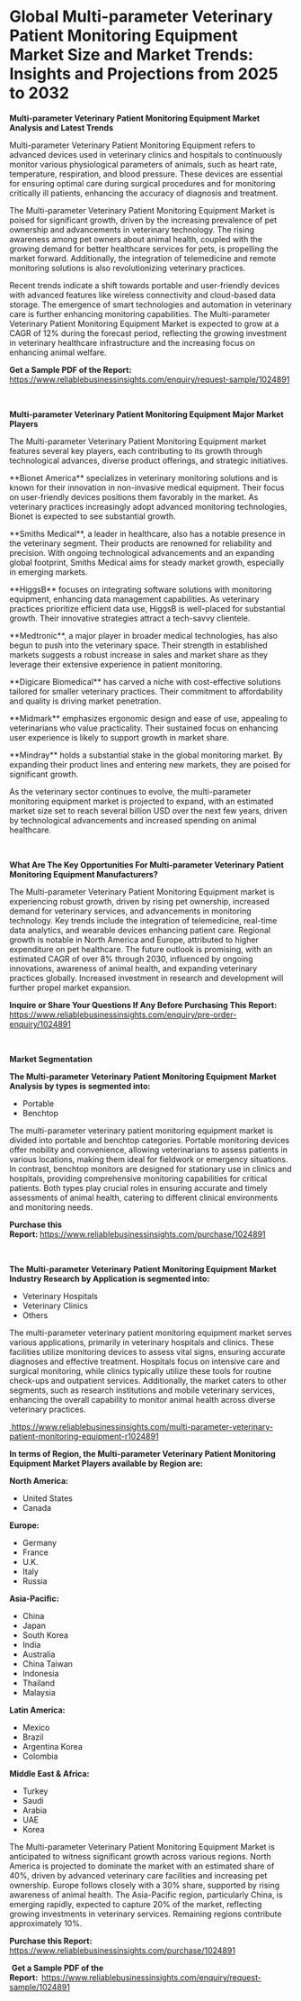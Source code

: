 <p><h1>Global Multi-parameter Veterinary Patient Monitoring Equipment Market Size and Market Trends: Insights and Projections from 2025 to 2032</h1></p><p><strong>Multi-parameter Veterinary Patient Monitoring Equipment Market Analysis and Latest Trends</strong></p>
<p><p>Multi-parameter Veterinary Patient Monitoring Equipment refers to advanced devices used in veterinary clinics and hospitals to continuously monitor various physiological parameters of animals, such as heart rate, temperature, respiration, and blood pressure. These devices are essential for ensuring optimal care during surgical procedures and for monitoring critically ill patients, enhancing the accuracy of diagnosis and treatment.</p><p>The Multi-parameter Veterinary Patient Monitoring Equipment Market is poised for significant growth, driven by the increasing prevalence of pet ownership and advancements in veterinary technology. The rising awareness among pet owners about animal health, coupled with the growing demand for better healthcare services for pets, is propelling the market forward. Additionally, the integration of telemedicine and remote monitoring solutions is also revolutionizing veterinary practices.</p><p>Recent trends indicate a shift towards portable and user-friendly devices with advanced features like wireless connectivity and cloud-based data storage. The emergence of smart technologies and automation in veterinary care is further enhancing monitoring capabilities. The Multi-parameter Veterinary Patient Monitoring Equipment Market is expected to grow at a CAGR of 12% during the forecast period, reflecting the growing investment in veterinary healthcare infrastructure and the increasing focus on enhancing animal welfare.</p></p>
<p><strong>Get a Sample PDF of the Report:&nbsp;</strong> <a href="https://www.reliablebusinessinsights.com/enquiry/request-sample/1024891?utm_campaign=2716&utm_medium=2&utm_source=Github&utm_content=ia&utm_term=14042025&utm_id=multi-parameter-veterinary-patient-monitoring-equipment">https://www.reliablebusinessinsights.com/enquiry/request-sample/1024891</a></p>
<p>&nbsp;</p>
<p><strong>Multi-parameter Veterinary Patient Monitoring Equipment Major Market Players</strong></p>
<p><p>The Multi-parameter Veterinary Patient Monitoring Equipment market features several key players, each contributing to its growth through technological advances, diverse product offerings, and strategic initiatives.</p><p>**Bionet America** specializes in veterinary monitoring solutions and is known for their innovation in non-invasive medical equipment. Their focus on user-friendly devices positions them favorably in the market. As veterinary practices increasingly adopt advanced monitoring technologies, Bionet is expected to see substantial growth.</p><p>**Smiths Medical**, a leader in healthcare, also has a notable presence in the veterinary segment. Their products are renowned for reliability and precision. With ongoing technological advancements and an expanding global footprint, Smiths Medical aims for steady market growth, especially in emerging markets.</p><p>**HiggsB** focuses on integrating software solutions with monitoring equipment, enhancing data management capabilities. As veterinary practices prioritize efficient data use, HiggsB is well-placed for substantial growth. Their innovative strategies attract a tech-savvy clientele.</p><p>**Medtronic**, a major player in broader medical technologies, has also begun to push into the veterinary space. Their strength in established markets suggests a robust increase in sales and market share as they leverage their extensive experience in patient monitoring.</p><p>**Digicare Biomedical** has carved a niche with cost-effective solutions tailored for smaller veterinary practices. Their commitment to affordability and quality is driving market penetration.</p><p>**Midmark** emphasizes ergonomic design and ease of use, appealing to veterinarians who value practicality. Their sustained focus on enhancing user experience is likely to support growth in market share.</p><p>**Mindray** holds a substantial stake in the global monitoring market. By expanding their product lines and entering new markets, they are poised for significant growth.</p><p>As the veterinary sector continues to evolve, the multi-parameter monitoring equipment market is projected to expand, with an estimated market size set to reach several billion USD over the next few years, driven by technological advancements and increased spending on animal healthcare.</p></p>
<p>&nbsp;</p>
<p><strong>What Are The Key Opportunities For Multi-parameter Veterinary Patient Monitoring Equipment Manufacturers?</strong></p>
<p><p>The Multi-parameter Veterinary Patient Monitoring Equipment market is experiencing robust growth, driven by rising pet ownership, increased demand for veterinary services, and advancements in monitoring technology. Key trends include the integration of telemedicine, real-time data analytics, and wearable devices enhancing patient care. Regional growth is notable in North America and Europe, attributed to higher expenditure on pet healthcare. The future outlook is promising, with an estimated CAGR of over 8% through 2030, influenced by ongoing innovations, awareness of animal health, and expanding veterinary practices globally. Increased investment in research and development will further propel market expansion.</p></p>
<p><strong>Inquire or Share Your Questions If Any Before Purchasing This Report:</strong> <a href="https://www.reliablebusinessinsights.com/enquiry/pre-order-enquiry/1024891?utm_campaign=2716&utm_medium=2&utm_source=Github&utm_content=ia&utm_term=14042025&utm_id=multi-parameter-veterinary-patient-monitoring-equipment">https://www.reliablebusinessinsights.com/enquiry/pre-order-enquiry/1024891</a></p>
<p>&nbsp;</p>
<p><strong>Market Segmentation</strong></p>
<p><strong>The Multi-parameter Veterinary Patient Monitoring Equipment Market Analysis by types is segmented into:</strong></p>
<p><ul><li>Portable</li><li>Benchtop</li></ul></p>
<p><p>The multi-parameter veterinary patient monitoring equipment market is divided into portable and benchtop categories. Portable monitoring devices offer mobility and convenience, allowing veterinarians to assess patients in various locations, making them ideal for fieldwork or emergency situations. In contrast, benchtop monitors are designed for stationary use in clinics and hospitals, providing comprehensive monitoring capabilities for critical patients. Both types play crucial roles in ensuring accurate and timely assessments of animal health, catering to different clinical environments and monitoring needs.</p></p>
<p><strong>Purchase this Report:&nbsp;</strong><a href="https://www.reliablebusinessinsights.com/purchase/1024891?utm_campaign=2716&utm_medium=2&utm_source=Github&utm_content=ia&utm_term=14042025&utm_id=multi-parameter-veterinary-patient-monitoring-equipment">https://www.reliablebusinessinsights.com/purchase/1024891</a></p>
<p>&nbsp;</p>
<p><strong>The Multi-parameter Veterinary Patient Monitoring Equipment Market Industry Research by Application is segmented into:</strong></p>
<p><ul><li>Veterinary Hospitals</li><li>Veterinary Clinics</li><li>Others</li></ul></p>
<p><p>The multi-parameter veterinary patient monitoring equipment market serves various applications, primarily in veterinary hospitals and clinics. These facilities utilize monitoring devices to assess vital signs, ensuring accurate diagnoses and effective treatment. Hospitals focus on intensive care and surgical monitoring, while clinics typically utilize these tools for routine check-ups and outpatient services. Additionally, the market caters to other segments, such as research institutions and mobile veterinary services, enhancing the overall capability to monitor animal health across diverse veterinary practices.</p></p>
<p><a href="https://www.reliablebusinessinsights.com/multi-parameter-veterinary-patient-monitoring-equipment-r1024891?utm_campaign=2716&utm_medium=2&utm_source=Github&utm_content=ia&utm_term=14042025&utm_id=multi-parameter-veterinary-patient-monitoring-equipment">&nbsp;https://www.reliablebusinessinsights.com/multi-parameter-veterinary-patient-monitoring-equipment-r1024891</a></p>
<p><strong>In terms of Region, the Multi-parameter Veterinary Patient Monitoring Equipment Market Players available by Region are:</strong></p>
<p>
    <p> <strong> North America: </strong>
        <ul>
            <li>United States</li>
            <li>Canada</li>
        </ul>
        </p> 
    <p> <strong> Europe: </strong>
        <ul>
            <li>Germany</li>
            <li>France</li>
            <li>U.K.</li>
            <li>Italy</li>
            <li>Russia</li>
        </ul>
        </p> 
    <p> <strong> Asia-Pacific: </strong>
        <ul>
            <li>China</li>
            <li>Japan</li>
            <li>South Korea</li>
            <li>India</li>
            <li>Australia</li>
            <li>China Taiwan</li>
            <li>Indonesia</li>
            <li>Thailand</li>
            <li>Malaysia</li>
        </ul>
        </p> 
    <p> <strong> Latin America: </strong>
        <ul>
            <li>Mexico</li>
            <li>Brazil</li>
            <li>Argentina Korea</li>
            <li>Colombia</li>
        </ul>
        </p> 
    <p> <strong> Middle East & Africa: </strong>
        <ul>
            <li>Turkey</li>
            <li>Saudi</li>
            <li>Arabia</li>
            <li>UAE</li>
            <li>Korea</li>
        </ul>
    </p>
    </p>
<p><p>The Multi-parameter Veterinary Patient Monitoring Equipment Market is anticipated to witness significant growth across various regions. North America is projected to dominate the market with an estimated share of 40%, driven by advanced veterinary care facilities and increasing pet ownership. Europe follows closely with a 30% share, supported by rising awareness of animal health. The Asia-Pacific region, particularly China, is emerging rapidly, expected to capture 20% of the market, reflecting growing investments in veterinary services. Remaining regions contribute approximately 10%.</p></p>
<p><strong>Purchase this Report: </strong><a href="https://www.reliablebusinessinsights.com/purchase/1024891?utm_campaign=2716&utm_medium=2&utm_source=Github&utm_content=ia&utm_term=14042025&utm_id=multi-parameter-veterinary-patient-monitoring-equipment">https://www.reliablebusinessinsights.com/purchase/1024891</a></p>
<p>&nbsp;<strong>Get a Sample PDF of the Report:&nbsp;&nbsp;</strong><a href="https://www.reliablebusinessinsights.com/enquiry/request-sample/1024891?utm_campaign=2716&utm_medium=2&utm_source=Github&utm_content=ia&utm_term=14042025&utm_id=multi-parameter-veterinary-patient-monitoring-equipment">https://www.reliablebusinessinsights.com/enquiry/request-sample/1024891</a></p>
<p><strong></strong></p>
<p><p></p><p></p><p></p></p>